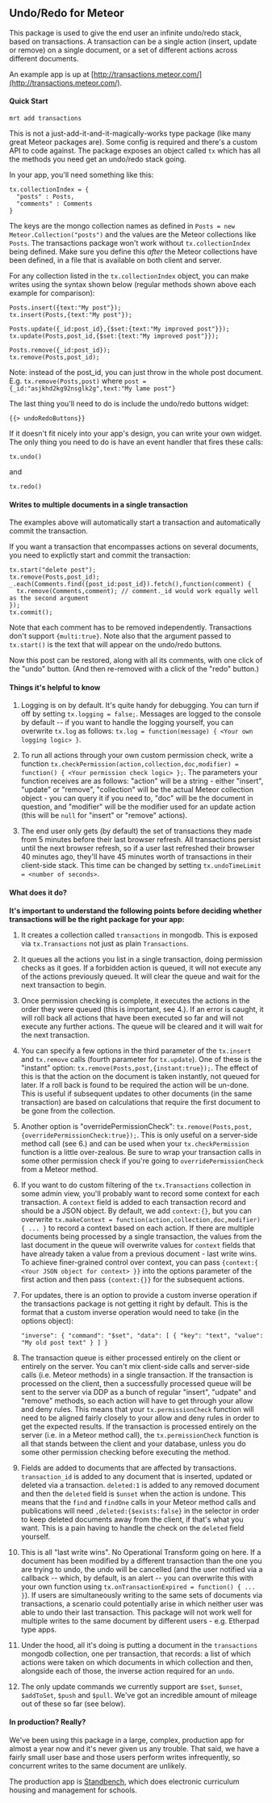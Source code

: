 Undo/Redo for Meteor
--------------------

This package is used to give the end user an infinite undo/redo stack, based on transactions. A transaction can be a single action (insert, update or remove) on a single document, or a set of different actions across different documents.

An example app is up at [http://transactions.meteor.com/](http://transactions.meteor.com/).

#### Quick Start

	mrt add transactions

This is not a just-add-it-and-it-magically-works type package (like many great Meteor packages are). Some config is required and there's a custom API to code against.  The package exposes an object called `tx` which has all the methods you need get an undo/redo stack going.

In your app, you'll need something like this:

	tx.collectionIndex = {
	  "posts" : Posts,
	  "comments" : Comments
	}

The keys are the mongo collection names as defined in `Posts = new Meteor.Collection("posts")` and the values are the Meteor collections like `Posts`.  The transactions package won't work without `tx.collectionIndex` being defined.  Make sure you define this *after* the Meteor collections have been defined, in a file that is available on both client and server.

For any collection listed in the `tx.collectionIndex` object, you can make writes using the syntax shown below (regular methods shown above each example for comparison):

	Posts.insert({text:"My post"});
	tx.insert(Posts,{text:"My post"});
	
	Posts.update({_id:post_id},{$set:{text:"My improved post"}});
	tx.update(Posts,post_id,{$set:{text:"My improved post"}});
	
	Posts.remove({_id:post_id});
	tx.remove(Posts,post_id);

Note: instead of the post_id, you can just throw in the whole post document. E.g. `tx.remove(Posts,post)` where `post = {_id:"asjkhd2kg92nsglk2g",text:"My lame post"}`

The last thing you'll need to do is include the undo/redo buttons widget:

	{{> undoRedoButtons}}

If it doesn't fit nicely into your app's design, you can write your own widget. The only thing you need to do is have an event handler that fires these calls:

	tx.undo()

and

	tx.redo()

#### Writes to multiple documents in a single transaction

The examples above will automatically start a transaction and automatically commit the transaction.

If you want a transaction that encompasses actions on several documents, you need to explictly start and commit the transaction:

	tx.start("delete post");
	tx.remove(Posts,post_id);
	_.each(Comments.find({post_id:post_id}).fetch(),function(comment) {
	  tx.remove(Comments,comment); // comment._id would work equally well as the second argument
	});
	tx.commit();

Note that each comment has to be removed independently. Transactions don't support `{multi:true}`.
Note also that the argument passed to `tx.start()` is the text that will appear on the undo/redo buttons.

Now this post can be restored, along with all its comments, with one click of the "undo" button. (And then re-removed with a click of the "redo" button.)

#### Things it's helpful to know

1. Logging is on by default. It's quite handy for debugging. You can turn if off by setting `tx.logging = false;`. Messages are logged to the console by default -- if you want to handle the logging yourself, you can overwrite `tx.log` as follows: `tx.log = function(message) { <Your own logging logic> }`.

2. To run all actions through your own custom permission check, write a function `tx.checkPermission(action,collection,doc,modifier) = function() { <Your permission check logic> };`. The parameters your function receives are as follows: "action" will be a string - either "insert", "update" or "remove", "collection" will be the actual Meteor collection object - you can query it if you need to, "doc" will be the document in question, and "modifier" will be the modifier used for an update action (this will be `null` for "insert" or "remove" actions).

3. The end user only gets (by default) the set of transactions they made from 5 minutes before their last browser refresh. All transactions persist until the next browser refresh, so if a user last refreshed their browser 40 minutes ago, they'll have 45 minutes worth of transactions in their client-side stack. This time can be changed by setting `tx.undoTimeLimit = <number of seconds>`.

#### What does it do?

**It's important to understand the following points before deciding whether transactions will be the right package for your app:**

1. It creates a collection called `transactions` in mongodb. This is exposed via `tx.Transactions` not just as plain `Transactions`.

2. It queues all the actions you list in a single transaction, doing permission checks as it goes. If a forbidden action is queued, it will not execute any of the actions previously queued. It will clear the queue and wait for the next transaction to begin.

3. Once permission checking is complete, it executes the actions in the order they were queued (this is important, see 4.). If an error is caught, it will roll back all actions that have been executed so far and will not execute any further actions. The queue will be cleared and it will wait for the next transaction.

4. You can specify a few options in the third parameter of the `tx.insert` and `tx.remove` calls (fourth parameter for `tx.update`). One of these is the "instant" option: `tx.remove(Posts,post,{instant:true});`. The effect of this is that the action on the document is taken instantly, not queued for later. If a roll back is found to be required the action will be un-done. This is useful if subsequent updates to other documents (in the same transaction) are based on calculations that require the first document to be gone from the collection.

5. Another option is "overridePermissionCheck": `tx.remove(Posts,post,{overridePermissionCheck:true});`. This is only useful on a server-side method call (see 6.) and can be used when your `tx.checkPermission` function is a little over-zealous. Be sure to wrap your transaction calls in some other permission check if you're going to `overridePermissionCheck` from a Meteor method.

6. If you want to do custom filtering of the `tx.Transactions` collection in some admin view, you'll probably want to record some context for each transaction. A `context` field is added to each transaction record and should be a JSON object. By default, we add `context:{}`, but you can overwrite `tx.makeContext = function(action,collection,doc,modifier) { ... }` to record a context based on each action. If there are multiple documents being processed by a single transaction, the values from the last document in the queue will overwrite values for `context` fields that have already taken a value from a previous document - last write wins. To achieve finer-grained control over context, you can pass `{context:{ <Your JSON object for context> }}` into the options parameter of the first action and then pass `{context:{}}` for the subsequent actions. 

7. For updates, there is an option to provide a custom inverse operation if the transactions package is not getting it right by default. This is the format that a custom inverse operation would need to take (in the options object):

	`"inverse": {
	  "command": "$set",
	  "data": [
		{
		  "key": "text",
		  "value": "My old post text"
		}
	  ]
	}`

8. The transaction queue is either processed entirely on the client or entirely on the server.  You can't mix client-side calls and server-side calls (i.e. Meteor methods) in a single transaction. If the transaction is processed on the client, then a successfully processed queue will be sent to the server via DDP as a bunch of regular "insert", "udpate" and "remove" methods, so each action will have to get through your allow and deny rules. This means that your `tx.permissionCheck` function will need to be aligned fairly closely to your allow and deny rules in order to get the expected results. If the transaction is processed entirely on the server (i.e. in a Meteor method call), the `tx.permissionCheck` function is all that stands between the client and your database, unless you do some other permission checking before executing the method.

9. Fields are added to documents that are affected by transactions. `transaction_id` is added to any document that is inserted, updated or deleted via a transaction. `deleted:1` is added to any removed document and then the `deleted` field is `$unset` when the action is undone. This means that the `find` and `findOne` calls in your Meteor method calls and publications will need `,deleted:{$exists:false}` in the selector in order to keep deleted documents away from the client, if that's what you want. This is a pain having to handle the check on the `deleted` field yourself.

10. This is all "last write wins". No Operational Transform going on here. If a document has been modified by a different transaction than the one you are trying to undo, the undo will be cancelled (and the user notified via a callback -- which, by default, is an alert -- you can overwrite this with your own function using `tx.onTransactionExpired = function() { ... }`). If users are simultaneously writing to the same sets of documents via transactions, a scenario could potentially arise in which neither user was able to undo their last transaction. This package will not work well for multiple writes to the same document by different users - e.g. Etherpad type apps.

11. Under the hood, all it's doing is putting a document in the `transactions` mongodb collection, one per transaction, that records: a list of which actions were taken on which documents in which collection and then, alongside each of those, the inverse action required for an `undo`.

12. The only update commands we currently support are `$set`, `$unset`, `$addToSet`, `$push` and `$pull`. We've got an incredible amount of mileage out of these so far (see below).

#### In production? Really?

We've been using this package in a large, complex, production app for almost a year now and it's never given us any trouble. That said, we have a fairly small user base and those users perform writes infrequently, so concurrent writes to the same document are unlikely.

The production app is [Standbench](http://www.standbench.com), which does electronic curriculum housing and management for schools.